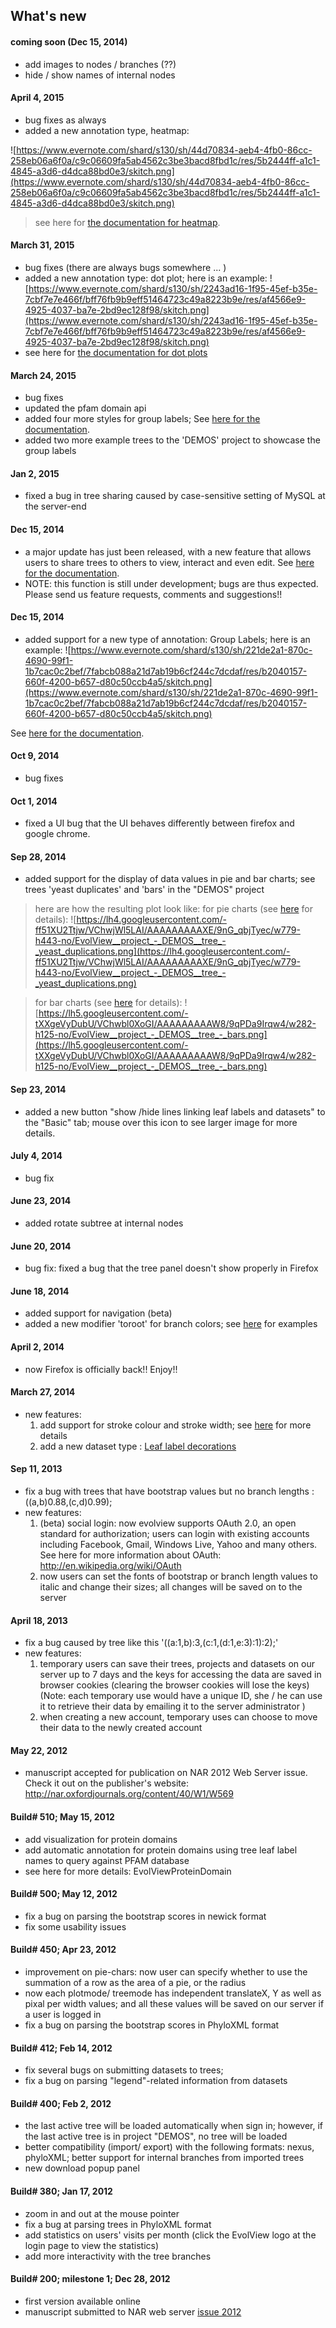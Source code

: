 ## What's new ##

#### coming soon (Dec 15, 2014) ####
  * add images to nodes / branches (??)
  * hide / show names of internal nodes

#### April 4, 2015 ####
  * bug fixes as always
  * added a new annotation type, heatmap:

![https://www.evernote.com/shard/s130/sh/44d70834-aeb4-4fb0-86cc-258eb06a6f0a/c9c06609fa5ab4562c3be3bacd8fbd1c/res/5b2444ff-a1c1-4845-a3d6-d4dca88bd0e3/skitch.png](https://www.evernote.com/shard/s130/sh/44d70834-aeb4-4fb0-86cc-258eb06a6f0a/c9c06609fa5ab4562c3be3bacd8fbd1c/res/5b2444ff-a1c1-4845-a3d6-d4dca88bd0e3/skitch.png)
> see here for [the documentation for heatmap](EvolViewDatasetHeatmap.md).

#### March 31, 2015 ####
  * bug fixes (there are always bugs somewhere ... )
  * added a new annotation type: dot plot; here is an example:
![https://www.evernote.com/shard/s130/sh/2243ad16-1f95-45ef-b35e-7cbf7e7e466f/bff76fb9b9eff51464723c49a8223b9e/res/af4566e9-4925-4037-ba7e-2bd9ec128f98/skitch.png](https://www.evernote.com/shard/s130/sh/2243ad16-1f95-45ef-b35e-7cbf7e7e466f/bff76fb9b9eff51464723c49a8223b9e/res/af4566e9-4925-4037-ba7e-2bd9ec128f98/skitch.png)
  * see here for [the documentation for dot plots](EvolViewDatasetDotplots.md)

#### March 24, 2015 ####
  * bug fixes
  * updated the pfam domain api
  * added four more styles for group labels; See [here for the documentation](https://code.google.com/p/evolgenius/wiki/EvolViewDatasetGroupLabels).
  * added two more example trees to the 'DEMOS' project to showcase the group labels

#### Jan 2, 2015 ####
  * fixed a bug in tree sharing caused by case-sensitive setting of MySQL at the server-end

#### Dec 15, 2014 ####
  * a major update has just been released, with a new feature that allows users to share trees to others to view, interact and even edit. See [here for the documentation](https://code.google.com/p/evolgenius/wiki/EvolViewSharing).
  * NOTE: this function is still under development; bugs are thus expected. Please send us feature requests, comments and suggestions!!

#### Dec 15, 2014 ####
  * added support for a new type of annotation: Group Labels; here is an example:
![https://www.evernote.com/shard/s130/sh/221de2a1-870c-4690-99f1-1b7cac0c2bef/7fabcb088a21d7ab19b6cf244c7dcdaf/res/b2040157-660f-4200-b657-d80c50ccb4a5/skitch.png](https://www.evernote.com/shard/s130/sh/221de2a1-870c-4690-99f1-1b7cac0c2bef/7fabcb088a21d7ab19b6cf244c7dcdaf/res/b2040157-660f-4200-b657-d80c50ccb4a5/skitch.png)

See [here for the documentation](https://code.google.com/p/evolgenius/wiki/EvolViewDatasetGroupLabels).

#### Oct 9, 2014 ####
  * bug fixes
#### Oct 1, 2014 ####
  * fixed a UI bug that the UI behaves differently between firefox and google chrome.

#### Sep 28, 2014 ####
  * added support for the display of data values in pie and bar charts; see trees 'yeast duplicates' and 'bars' in the "DEMOS" project
> here are how the resulting plot look like:
> for pie charts (see [here](EvolViewDatasetPieCharts#show_data_value.md) for details):
![https://lh4.googleusercontent.com/-ff51XU2Ttjw/VChwjWl5LAI/AAAAAAAAAXE/9nG_qbjTyec/w779-h443-no/EvolView__project_-_DEMOS__tree_-_yeast_duplications.png](https://lh4.googleusercontent.com/-ff51XU2Ttjw/VChwjWl5LAI/AAAAAAAAAXE/9nG_qbjTyec/w779-h443-no/EvolView__project_-_DEMOS__tree_-_yeast_duplications.png)

> for bar charts (see [here](EvolViewDatasetBars#show_data_value.md) for details):
![https://lh5.googleusercontent.com/-tXXgeVyDubU/VChwbl0XoGI/AAAAAAAAAW8/9qPDa9Irqw4/w282-h125-no/EvolView__project_-_DEMOS__tree_-_bars.png](https://lh5.googleusercontent.com/-tXXgeVyDubU/VChwbl0XoGI/AAAAAAAAAW8/9qPDa9Irqw4/w282-h125-no/EvolView__project_-_DEMOS__tree_-_bars.png)


#### Sep 23, 2014 ####
  * added a new button "show /hide lines linking leaf labels and datasets" to the "Basic" tab; mouse over this icon to see larger image for more details.

#### July 4, 2014 ####
  * bug fix

#### June 23, 2014 ####
  * added rotate subtree at internal nodes

#### June 20, 2014 ####
  * bug fix: fixed a bug that the tree panel doesn't show properly in Firefox

#### June 18, 2014 ####
  * added support for navigation (beta)
  * added a new modifier 'toroot' for branch colors; see [here](EvolViewDatasetBranchColor.md) for examples

#### April 2, 2014 ####
  * now Firefox is officially back!! Enjoy!!

#### March 27, 2014 ####
  * new features:
    1. add support for stroke colour and stroke width; see [here](EvolViewAboutStroke.md) for more details
    1. add a new dataset type : [Leaf label decorations](EvolViewDatasetLeafDecoration.md)

#### Sep 11, 2013 ####
  * fix a bug with trees that have bootstrap values but no branch lengths : ((a,b)0.88,(c,d)0.99);
  * new features:
    1. (beta) social login: now evolview supports OAuth 2.0, an open standard for authorization; users can login with existing accounts including Facebook, Gmail, Windows Live, Yahoo and many others. See here for more information about OAuth: http://en.wikipedia.org/wiki/OAuth
    1. now users can set the fonts of bootstrap or branch length values to italic and change their sizes; all changes will be saved on to the server

#### April 18, 2013 ####
  * fix a bug caused by tree like this '((a:1,b):3,(c:1,(d:1,e:3):1):2);'
  * new features:
    1. temporary users can save their trees, projects and datasets on our server up to 7 days and the keys for accessing the data are saved in browser cookies (clearing the browser cookies will lose the keys) (Note: each temporary use would have a unique ID, she / he can use it to retrieve their data by emailing it to the server administrator )
    1. when creating a new account, temporary uses can choose to move their data to the newly created account

#### May 22, 2012 ####
  * manuscript accepted for publication on NAR 2012 Web Server issue. Check it out on the publisher's website: http://nar.oxfordjournals.org/content/40/W1/W569

#### Build# 510; May 15, 2012 ####
  * add visualization for protein domains
  * add automatic annotation for protein domains using tree leaf label names to query against PFAM database
  * see here for more details: EvolViewProteinDomain

#### Build# 500; May 12, 2012 ####
  * fix a bug on parsing the bootstrap scores in newick format
  * fix some usability issues

#### Build# 450; Apr 23, 2012 ####
  * improvement on pie-chars: now user can specify whether to use the summation of a row as the area of a pie, or the radius
  * now each plotmode/ treemode has independent translateX, Y as well as pixal per width values; and all these values will be saved on our server if a user is logged in
  * fix a bug on parsing the bootstrap scores in PhyloXML format

#### Build# 412; Feb 14, 2012 ####
  * fix several bugs on submitting datasets to trees;
  * fix a bug on parsing "legend"-related information from datasets

#### Build# 400; Feb 2, 2012 ####
  * the last active tree will be loaded automatically when sign in; however, if the last active tree is in project "DEMOS", no tree will be loaded
  * better compatibility (import/ export) with the following formats: nexus, phyloXML; better support for internal branches from imported trees
  * new download popup panel

#### Build# 380; Jan 17, 2012 ####

  * zoom in and out at the mouse pointer
  * fix a bug at parsing trees in PhyloXML format
  * add statistics on users' visits per month (click the EvolView logo at the login page to view the statistics)
  * add more interactivity with the tree branches

#### Build# 200; milestone 1; Dec 28, 2012 ####
  * first version available online
  * manuscript submitted to NAR web server [issue 2012](https://code.google.com/p/evolgenius/issues/detail?id=2012)